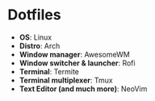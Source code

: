 # Dotfiles
* **OS**: Linux
* **Distro**: Arch
* **Window manager**: AwesomeWM
* **Window switcher & launcher**: Rofi
* **Terminal**: Termite
* **Terminal multiplexer**: Tmux
* **Text Editor (and much more)**: NeoVim
